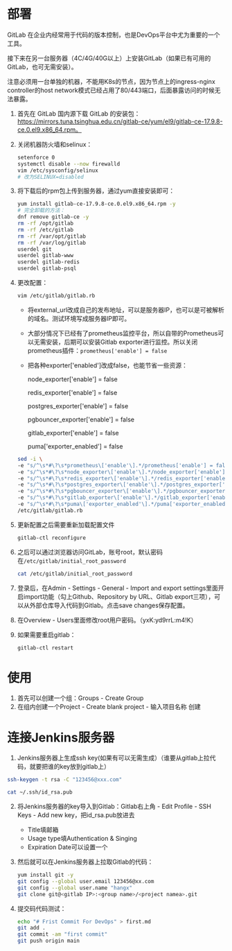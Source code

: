 # 部署

GitLab 在企业内经常用于代码的版本控制，也是DevOps平台中尤为重要的一个工具。

接下来在另一台服务器（4C/4G/40G以上）上安装GitLab（如果已有可用的GitLab，也可无需安装）。

注意必须用一台单独的机器，不能用K8s的节点，因为节点上的ingress-nginx controller的host network模式已经占用了80/443端口，后面暴露访问的时候无法暴露。

1. 首先在 GitLab 国内源下载 GitLab 的安装包：https://mirrors.tuna.tsinghua.edu.cn/gitlab-ce/yum/el9/gitlab-ce-17.9.8-ce.0.el9.x86_64.rpm。

2. 关闭机器防火墙和selinux：

   ~~~sh
   setenforce 0 
   systemctl disable --now firewalld 
   vim /etc/sysconfig/selinux 
   # 改为SELINUX=disabled
   ~~~

3. 将下载后的rpm包上传到服务器，通过yum直接安装即可：

   ~~~sh
   yum install gitlab-ce-17.9.8-ce.0.el9.x86_64.rpm -y 
   # 完全卸载的方法：
   dnf remove gitlab-ce -y
   rm -rf /opt/gitlab
   rm -rf /etc/gitlab
   rm -rf /var/opt/gitlab
   rm -rf /var/log/gitlab
   userdel git
   userdel gitlab-www
   userdel gitlab-redis
   userdel gitlab-psql
   ~~~

4. 更改配置：

   ~~~sh
   vim /etc/gitlab/gitlab.rb
   ~~~

   - 将external_url改成自己的发布地址，可以是服务器IP，也可以是可被解析的域名。测试环境写成服务器IP即可。

   - 大部分情况下已经有了prometheus监控平台，所以自带的Prometheus可以无需安装，后期可以安装Gitlab exporter进行监控。所以关闭prometheus插件：`prometheus['enable'] = false`

   - 把各种exporter['enabled']改成false，也能节省一些资源：

     node_exporter['enable'] = false

     redis_exporter['enable'] = false

     postgres_exporter['enable'] = false

     pgbouncer_exporter['enable'] = false

     gitlab_exporter['enable'] = false
     
     puma['exporter_enabled'] = false

   ~~~sh
   sed -i \
   -e "s/^\s*#\?\s*prometheus\['enable'\].*/prometheus['enable'] = false/" \
   -e "s/^\s*#\?\s*node_exporter\['enable'\].*/node_exporter['enable'] = false/" \
   -e "s/^\s*#\?\s*redis_exporter\['enable'\].*/redis_exporter['enable'] = false/" \
   -e "s/^\s*#\?\s*postgres_exporter\['enable'\].*/postgres_exporter['enable'] = false/" \
   -e "s/^\s*#\?\s*pgbouncer_exporter\['enable'\].*/pgbouncer_exporter['enable'] = false/" \
   -e "s/^\s*#\?\s*gitlab_exporter\['enable'\].*/gitlab_exporter['enable'] = false/" \
   -e "s/^\s*#\?\s*puma\['exporter_enabled'\].*/puma['exporter_enabled'] = false/" \
   /etc/gitlab/gitlab.rb
   ~~~

5. 更新配置之后需要重新加载配置文件

   ~~~sh
   gitlab-ctl reconfigure
   ~~~

6. 之后可以通过浏览器访问GitLab，账号root，默认密码在`/etc/gitlab/initial_root_password`

   ~~~sh
   cat /etc/gitlab/initial_root_password
   ~~~

7. 登录后，在Admin - Settings - General - Import and export settings里面开启import功能（勾上Github、Repository by URL、Gitlab export三项），可以从外部仓库导入代码到Gitlab。点击save changes保存配置。

8. 在Overview - Users里面修改root用户密码。（yxK:yd9rrL:m4!K）

9. 如果需要重启gitlab：

   ~~~sh
   gitlab-ctl restart
   ~~~

# 使用

1. 首先可以创建一个组：Groups - Create Group
2. 在组内创建一个Project - Create blank project - 输入项目名称 创建

# 连接Jenkins服务器

1. Jenkins服务器上生成ssh key(如果有可以无需生成）（谁要从gitlab上拉代码，就要把谁的key放到gitlab上）

~~~sh
ssh-keygen -t rsa -C "123456@xxx.com"
~~~

~~~sh
cat ~/.ssh/id_rsa.pub 
~~~

2. 将Jenkins服务器的key导入到Gitlab：Gitlab右上角 - Edit Profile - SSH Keys - Add new key，把id_rsa.pub放进去

   - Title填邮箱
   - Usage type填Authentication & Singing
   - Expiration Date可以设置一个

3. 然后就可以在Jenkins服务器上拉取Gitlab的代码：

   ~~~sh
   yum install git -y 
   git config --global user.email 123456@xx.com 
   git config --global user.name "hangx" 
   git clone git@<gitlab IP>:<group name>/<project namea>.git 
   ~~~

4. 提交码代码测试：

   ~~~sh
   echo "# Frist Commit For DevOps" > first.md
   git add .
   git commit -am "first commit"
   git push origin main
   ~~~

   
